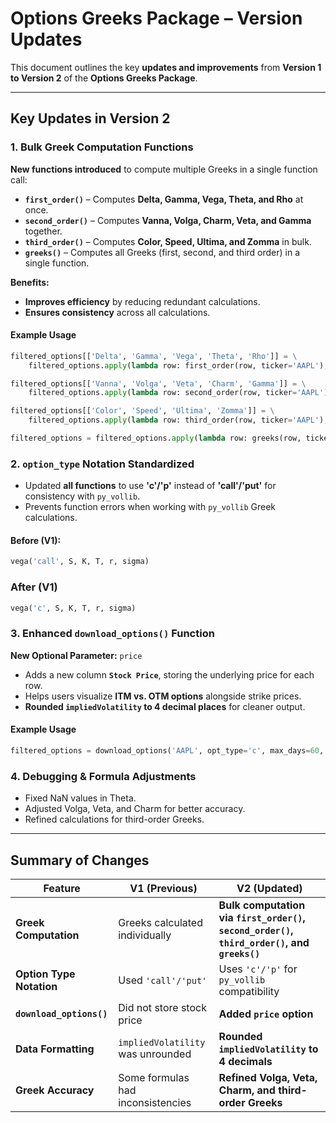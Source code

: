 # Options Greeks Package – Version Updates  

This document outlines the key **updates and improvements** from **Version 1 to Version 2** of the **Options Greeks Package**.

---

## Key Updates in Version 2  

### 1. Bulk Greek Computation Functions  
**New functions introduced** to compute multiple Greeks in a single function call:  
- **`first_order()`** – Computes **Delta, Gamma, Vega, Theta, and Rho** at once.  
- **`second_order()`** – Computes **Vanna, Volga, Charm, Veta, and Gamma** together.  
- **`third_order()`** – Computes **Color, Speed, Ultima, and Zomma** in bulk.  
- **`greeks()`** – Computes all Greeks (first, second, and third order) in a single function.  

**Benefits:**  
- **Improves efficiency** by reducing redundant calculations.  
- **Ensures consistency** across all calculations.  

#### Example Usage  
```python
filtered_options[['Delta', 'Gamma', 'Vega', 'Theta', 'Rho']] = \
    filtered_options.apply(lambda row: first_order(row, ticker='AAPL'), axis=1)

filtered_options[['Vanna', 'Volga', 'Veta', 'Charm', 'Gamma']] = \
    filtered_options.apply(lambda row: second_order(row, ticker='AAPL'), axis=1)

filtered_options[['Color', 'Speed', 'Ultima', 'Zomma']] = \
    filtered_options.apply(lambda row: third_order(row, ticker='AAPL'), axis=1)

filtered_options = filtered_options.apply(lambda row: greeks(row, ticker='AAPL'), axis=1)
```
### 2. `option_type` Notation Standardized  
- Updated **all functions** to use **'c'/'p'** instead of **'call'/'put'** for consistency with `py_vollib`.  
- Prevents function errors when working with `py_vollib` Greek calculations.  

#### Before (V1):  
```python
vega('call', S, K, T, r, sigma)
```
### After (V1)
```python
vega('c', S, K, T, r, sigma)
```

### 3. Enhanced `download_options()` Function  
**New Optional Parameter:** `price`  

- Adds a new column **`Stock Price`**, storing the underlying price for each row.  
- Helps users visualize **ITM vs. OTM options** alongside strike prices.  
- **Rounded `impliedVolatility` to 4 decimal places** for cleaner output.  

#### Example Usage  
```python
filtered_options = download_options('AAPL', opt_type='c', max_days=60, price=True)
```

### 4. Debugging & Formula Adjustments  
- Fixed NaN values in Theta.  
- Adjusted Volga, Veta, and Charm for better accuracy.  
- Refined calculations for third-order Greeks.  

---

## Summary of Changes  

| Feature | V1 (Previous) | V2 (Updated) |
|----------|-------------|-------------|
| **Greek Computation** | Greeks calculated individually | **Bulk computation via `first_order()`, `second_order()`, `third_order()`, and `greeks()`** |
| **Option Type Notation** | Used `'call'/'put'` | Uses `'c'/'p'` for `py_vollib` compatibility |
| **`download_options()`** | Did not store stock price | **Added `price` option** |
| **Data Formatting** | `impliedVolatility` was unrounded | **Rounded `impliedVolatility` to 4 decimals** |
| **Greek Accuracy** | Some formulas had inconsistencies | **Refined Volga, Veta, Charm, and third-order Greeks** |




